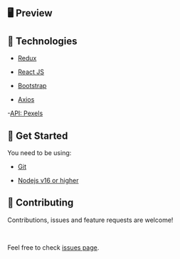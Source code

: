 ## 🖥️ Preview

## 🦾 Technologies

- [Redux](https://es.redux.js.org/)

- [React JS](https://kit.svelte.dev/)

- [Bootstrap](https://Bootstrap.com/)

- [Axios](https://https://axios-http.com/.com/)

-[API: Pexels](https://www.pexels.com/es-es/)

## 🚀 Get Started

You need to be using:

- [Git](https://git-scm.com/downloads)

- [Nodejs v16 or higher](https://nodejs.org/es/download/)

## 🤝 Contributing

Contributions, issues and feature requests are welcome!

<br />

Feel free to check [issues page](https://github.com/mgeovany/simple-redux-app/issues).
